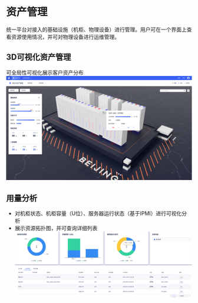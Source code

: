 # 资产管理

统一平台对接入的基础设施（机柜、物理设备）进行管理。用户可在一个界面上查看资源使用情况，并可对物理设备进行运维管理。
## 3D可视化资产管理
可全局性可视化展示客户资产分布
![资产管理](/image/datacenter.png)

## 用量分析
* 对机柜状态、机柜容量（U位）、服务器运行状态（基于IPMI）进行可视化分析
* 展示资源拓扑图，并可查询详细列表
![用量分析](/images/assetmanagement.png)



